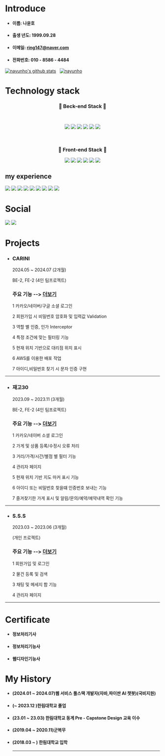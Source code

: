 # Introduce     
* #### 이름:  나윤호  
* #### 출생 년도:  1999.09.28   
* #### 이메일:  ring147@naver.com    
* #### 전화번호:  010 - 8586 - 4484

[![nayunho's github stats](https://github-readme-stats.vercel.app/api?username=nayunho&show_icons=true&theme=tokyonight)](https://github.com/gyoogle/github-readme-stats)&nbsp;&nbsp;
[![nayunho](https://github-readme-stats.vercel.app/api/top-langs/?username=nayunho&show_icons=true&hide_border=true&title_color=004386&icon_color=004386&layout=compact&theme=tokyonight)](https://github.com/nayunho)


# Technology stack  
<h3 align='center'>🌱 Beck-end Stack 🌱</h3>
<br/>
  <p align='center'>
    <img src="https://img.shields.io/badge/Java-ED8B00?style=for-the-badge&logo=java&logoColor=white" />
    <img src="https://img.shields.io/badge/Spring-6DB33F?style=for-the-badge&logo=spring&logoColor=white" />
    <img src="https://img.shields.io/badge/Spring_Boot-F2F4F9?style=for-the-badge&logo=spring-boot" />
    <img src="https://img.shields.io/badge/Oracle-F80000?style=for-the-badge&logo=oracle&logoColor=white" />
    <img src="https://img.shields.io/badge/MySQL-yellow?style=for-the-badge&logo=MySQL&logoColor=white"/></a>
    <img src="https://img.shields.io/badge/aws-orange?style=for-the-badge&logo=AWS&logoColor=white"/></a>
  </p>
<br/>
<h3 align='center'>🌱 Front-end Stack 🌱</h3>
  <p align='center'>
    <img src="https://img.shields.io/badge/React-20232A?style=for-the-badge&logo=react&logoColor=61DAFB" />
    <img src="https://img.shields.io/badge/JavaScript-F7DF1E?style=for-the-badge&logo=javascript&logoColor=black" />
    <img src="https://img.shields.io/badge/HTML5-blue?style=for-the-badge&logo=javascript&logoColor=white"/></a>
    <img src="https://img.shields.io/badge/CSS3-blue?style=for-the-badge&logo=javascript&logoColor=white"/></a>
    <img src="https://img.shields.io/badge/JavaScript-orange?style=for-the-badge&logo=javascript&logoColor=white"/></a>
    <img src="https://img.shields.io/badge/jQuery-0769AD?style=for-the-badge&logo=jquery&logoColor=white" />
  </p>    
  
## my experience
 <img src="https://img.shields.io/badge/Python-3776AB?style=for-the-badge&logo=python&logoColor=white" /> <img src="https://img.shields.io/badge/Jupyter-F37626.svg?&style=for-the-badge&logo=Jupyter&logoColor=white" /> <img src="https://img.shields.io/badge/GITHUB-black?&style=for-the-badge&logo=GITHUB&logoColor=white" /> <img src="https://img.shields.io/badge/GIT-black?&style=for-the-badge&logo=GIT&logoColor=white" />  <img src="https://img.shields.io/badge/MONGODB-6DB33F?&style=for-the-badge&logo=MONGODB&logoColor=white" />  <img src="https://img.shields.io/badge/LINUX-yellow?&style=for-the-badge&logo=LINUX&logoColor=white" />  <img src="https://img.shields.io/badge/BOOTSTRAP-purple?&style=for-the-badge&logo=BOOTSTRAP&logoColor=white" />  <img src="https://img.shields.io/badge/APACHE TOMCAT-ECD53F?&style=for-the-badge&logo=APACHE TOMCAT&logoColor=white" />  <img src="https://img.shields.io/badge/C-blue?&style=for-the-badge&logo=C&logoColor=white" />

# Social
 <a href="https://www.instagram.com/naa_yunhoo"><img src="https://img.shields.io/badge/Instagram-%23E4405F.svg?style=for-the-badge&logo=Instagram&logoColor=white&link=https://www.instagram.com/naa_yunhoo"/></a>
 <a href="https://www.notion.so/c1fab200163649c0b71e9d731c30cfe8?v=321a74dd9d804cc5a5e4d140a44391f7"><img src="https://img.shields.io/badge/notion-ECD53F?&style=for-the-badge&logo=notion&logoColor=white" /></a>


# Projects   
* ### CARINI
  2024.05 ~ 2024.07 (2개월)
  
  BE-2, FE-2 (4인 팀프로젝트)
  
  ### 주요 기능  --> [더보기][github3]
  1  카카오/네이버/구글 소셜 로그인
  
  2  회원가입 시 비밀번호 암호화 및 입력값 Validation
  
  3  역할 별 인증, 인가 Interceptor
  
  4  특정 조건에 맞는 필터링 기능
  
  5  현재 위치 기반으로 대리점 위치 표시
  
  6  AWS를 이용한 배포 작업
  
  7  아이디,비밀번호 찾기 시 문자 인증 구현
  
---
* ### 재고30
  2023.09 ~ 2023.11 (3개월)
  
  BE-2, FE-2 (4인 팀프로젝트)
  
  ### 주요 기능  --> [더보기][github1]
  1  카카오/네이버 소셜 로그인
  
  2  가게 및 상품 등록/수정시 오류 처리
     
  3  거리/가격/시간/별점 별 필터 기능
  
  4  관리자 페이지
  
  5  현재 위치 기반 지도 마커 표시 기능
  
  6  아이디 또는 비밀번호 찾을떄 인증번호 보내는 기능
     
  7  즐겨찾기한 가게 표시 및 알림/문의/예약/예약내역 확인 기능
  
---
* ### S.S.S
  2023.03 ~ 2023.06 (3개월)
  
  (개인 프로젝트)
  
  ### 주요 기능  --> [더보기][github2]
  1  회원가입 밎 로그인
    
  2  물건 등록 및 검색
  
  3  채팅 및 메세지 함 기능
  
  4  관리자 페이지   
---

# Certificate   
* #### 정보처리기사
* #### 정보처리기능사
* #### 웹디자인기능사     

# My History  
* #### (2024.01 ~ 2024.07)웹 서비스 풀스택 개발자(자바,파이싼 AI 챗봇)(국비지원)
* #### (~ 2023.12 )한림대학교 졸업
* #### (23.01 ~ 23.03) 한림대학교 동계 Pre - Capstone Design 교육 이수
* #### (2019.04 ~ 2020.11)군복무
* #### (2018.03 ~ ) 한림대학교 입학
  ---



 [github1]: https://github.com/nayunho/2023_capston_project
 [github2]: https://github.com/nayunho/2022_share_project_S.S.S
 [github3]: https://github.com/nayunho/carini
